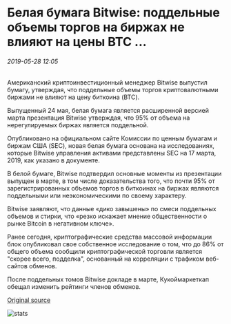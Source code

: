 # Белая бумага Bitwise: поддельные объемы торгов на биржах не влияют на цены BTC ...

###### 2019-05-28 12:05

Американский криптоинвестиционный менеджер Bitwise выпустил бумагу, утверждая, что поддельные объемы торгов криптовалютными биржами не влияют на цену биткоина (BTC).

Выпущенный 24 мая, белая бумага является расширенной версией марта презентация Bitwise утверждая, что 95% от объема на нерегулируемых биржах является поддельной.

Опубликовано на официальном сайте Комиссии по ценным бумагам и биржам США (SEC), новая белая бумага основана на исследованиях, которые Bitwise управления активами представлены SEC на 17 марта, 2019, как указано в документе.

В белой бумаге, Bitwise подтвердил основные моменты из презентации выпущен в марте, в том числе доказательства того, что почти 95% от зарегистрированных объемов торгов в биткоинах на биржах являются поддельными или неэкономическими по своему характеру.

Bitwise заявляют, что данные «дико завышены» по смеси поддельных объемов и стирки, что «резко искажает мнение общественности о рынке Bitcoin в негативном ключе».

Ранее сегодня, криптографические средства массовой информации блок опубликовал свое собственное исследование о том, что до 86% от общего объема сообщили криптографической торговли является "скорее всего, подделка", основанный на корреляции с трафиком веб-сайтов обменов.

После поддельных томов Bitwise докладе в марте, Кукоймаркеткап обещал изменить рейтинги членов обменов.

[Original source](https://cointelegraph.com/news/bitwise-white-paper-fake-trading-volumes-by-exchanges-do-not-impact-btc-prices)

![stats](https://c.statcounter.com/11760860/0/a89fa40b/1/ "stats")